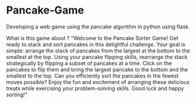 # Pancake-Game
Developing a web game using the pancake algorithm in python using flask.

What is this game about ?
"Welcome to the Pancake Sorter Game! Get ready to stack and sort pancakes in this delightful challenge. Your goal is simple: arrange the stack of pancakes from the largest at the bottom to the smallest at the top.
Using your pancake flipping skills, rearrange the stack strategically by flipping a subset of pancakes at a time. Click on the pancakes to flip them and bring the largest pancake to the bottom and the smallest to the top.
Can you efficiently sort the pancakes in the fewest moves possible? Enjoy the fun and excitement of arranging these delicious treats while exercising your problem-solving skills. Good luck and happy sorting!"

